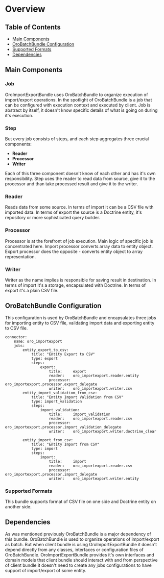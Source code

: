 Overview
========

Table of Contents
-----------------
 - [Main Components](#main-components)
 - [OroBatchBundle Configuration](#orobatchbundle-configuration)
 - [Supported Formats](#supported-formats)
 - [Dependencies](#dependencies)


Main Components
---------------

### Job

OroImportExportBundle uses OroBatchBundle to organize execution of import/export operations.
In the spotlight of OroBatchBundle is a job that can be configured with execution context and executed by client.
Job is abstract by itself, it doesn't know specific details of what is going on during it's execution.

### Step

But every job consists of steps, and each step
aggregates three crucial components:
 * **Reader**
 * **Processor**
 * **Writer**

Each of this three component doesn't know of each other and has it's own responsibility. Step uses the reader
to read data from source, give it to the processor and than take processed result and give it to
the writer.

### Reader

Reads data from some source. In terms of import it can be a CSV file with imported data. In terms of export the source
is a Doctrine entity, it's repository or more sophisticated query builder.

### Processor

Processor is at the forefront of job execution. Main logic of specific job is concentrated here. Import processor
converts array data to entity object. Export processor does the opposite - converts entity object to array
representation.

### Writer

Writer as the name implies is responsible for saving result in destination. In terms of import it's a storage,
encapsulated with Doctrine. In terms of export it's a plain CSV file.

OroBatchBundle Configuration
----------------------------

This configuration is used by OroBatchBundle and encapsulates three jobs for importing entity to CSV file,
validating import data and exporting entity to CSV file.

```
connector:
    name: oro_importexport
    jobs:
        entity_export_to_csv:
            title: "Entity Export to CSV"
            type: export
            steps:
                export:
                    title:     export
                    reader:    oro_importexport.reader.entity
                    processor: oro_importexport.processor.export_delegate
                    writer:    oro_importexport.writer.csv
        entity_import_validation_from_csv:
            title: "Entity Import Validation from CSV"
            type: import_validation
            steps:
                import_validation:
                    title:     import_validation
                    reader:    oro_importexport.reader.csv
                    processor: oro_importexport.processor.import_validation_delegate
                    writer:    oro_importexport.writer.doctrine_clear

        entity_import_from_csv:
            title: "Entity Import from CSV"
            type: import
            steps:
                import:
                    title:     import
                    reader:    oro_importexport.reader.csv
                    processor: oro_importexport.processor.import_delegate
                    writer:    oro_importexport.writer.entity
```

### Supported Formats

This bundle supports format of CSV file on one side and Doctrine entity on another side.

Dependencies
------------

As was mentioned previously OroBatchBundle is a major dependency of this bundle. OroBatchBundle is used to organize
operations of import/export as batch. But when client bundle is using OroImportExportBundle it doesn't depend directly
from any classes, interfaces or configuration files of OroBatchBundle. OroImportExportBundle provides it's own
interfaces and domain models that client bundle should interact with and from perspective of client bundle it doesn't
need to create any jobs configurations to have support of import/export of some entity.
